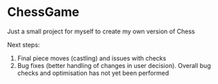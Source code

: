 # ChessGame

Just a small project for myself to create my own version of Chess

Next steps: 

1) Final piece moves (castling) and issues with checks
2) Bug fixes (better handling of changes in user decision). Overall bug checks and optimisation has not yet been performed
